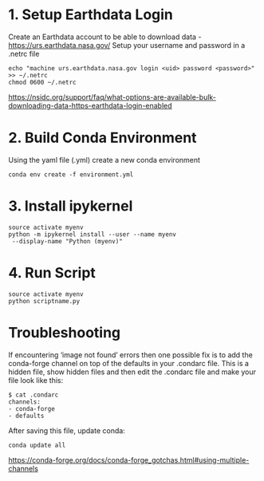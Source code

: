 # 1. Setup Earthdata Login
Create an Earthdata account to be able to download data - https://urs.earthdata.nasa.gov/
Setup your username and password in a .netrc file

	echo "machine urs.earthdata.nasa.gov login <uid> password <password>" >> ~/.netrc
	chmod 0600 ~/.netrc

https://nsidc.org/support/faq/what-options-are-available-bulk-downloading-data-https-earthdata-login-enabled

# 2. Build Conda Environment
Using the yaml file (.yml) create a new conda environment

    conda env create -f environment.yml
# 3. Install ipykernel
	source activate myenv
	python -m ipykernel install --user --name myenv
     --display-name "Python (myenv)"
# 4. Run Script
    source activate myenv
    python scriptname.py
  
# Troubleshooting

If encountering ‘image not found’ errors then one possible fix is to add the
conda-forge channel on top of the defaults in your .condarc file. This is a
hidden file, show hidden files and then edit the .condarc file and
make your file look like this:

    $ cat .condarc
    channels:
    - conda-forge
    - defaults

After saving this file, update conda:

    conda update all

https://conda-forge.org/docs/conda-forge_gotchas.html#using-multiple-channels
